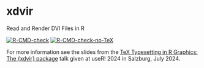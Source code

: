 # xdvir
Read and Render DVI Files in R

<!-- badges: start -->
[![R-CMD-check](https://github.com/pmur002/xdvir/actions/workflows/package-check.yaml/badge.svg)](https://github.com/pmur002/xdvir/actions/workflows/package-check.yaml)
[![R-CMD-check-no-TeX](https://github.com/pmur002/xdvir/actions/workflows/package-check-no-TeX.yaml/badge.svg)](https://github.com/pmur002/xdvir/actions/workflows/package-check-no-TeX.yaml)
<!-- badges: end -->

For more information see the slides from the [TeX Typesetting in R Graphics: The {xdvir} package](https://www.stat.auckland.ac.nz/~paul/Talks/useR2024/) talk given at useR! 2024 in Salzburg, July 2024.
